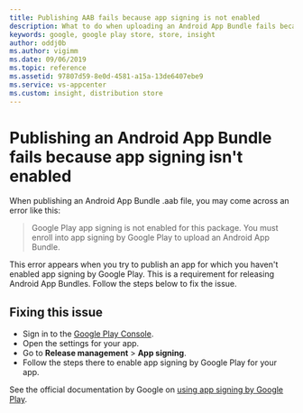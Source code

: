 ```yaml
---
title: Publishing AAB fails because app signing is not enabled
description: What to do when uploading an Android App Bundle fails because Google Play App Signing isn't enabled.
keywords: google, google play store, store, insight
author: oddj0b
ms.author: vigimm
ms.date: 09/06/2019
ms.topic: reference
ms.assetid: 97807d59-8e0d-4581-a15a-13de6407ebe9
ms.service: vs-appcenter
ms.custom: insight, distribution store
---
```


# Publishing an Android App Bundle fails because app signing isn't enabled

When publishing an Android App Bundle .aab file, you may come across an error like this:

> Google Play app signing is not enabled for this package. You must enroll into app signing by Google Play to upload an Android App Bundle.

This error appears when you try to publish an app for which you haven't enabled app signing by Google Play. This is a requirement for releasing Android App Bundles. Follow the steps below to fix the issue.

## Fixing this issue

* Sign in to the [Google Play Console](https://play.google.com/apps/publish/).
* Open the settings for your app.
* Go to **Release management** > **App signing**.
* Follow the steps there to enable app signing by Google Play for your app.

See the official documentation by Google on [using app signing by Google Play](https://support.google.com/googleplay/android-developer/answer/7384423).
